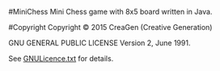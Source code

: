 #MiniChess
Mini Chess game with 8x5 board written in Java.

#Copyright
Copyright © 2015 CreaGen (Creative Generation)

GNU GENERAL PUBLIC LICENSE Version 2, June 1991.

See <a href="https://github.com/MedHossam/MiniChess/blob/master/GNULicence.txt">GNULicence.txt</a> for details.
